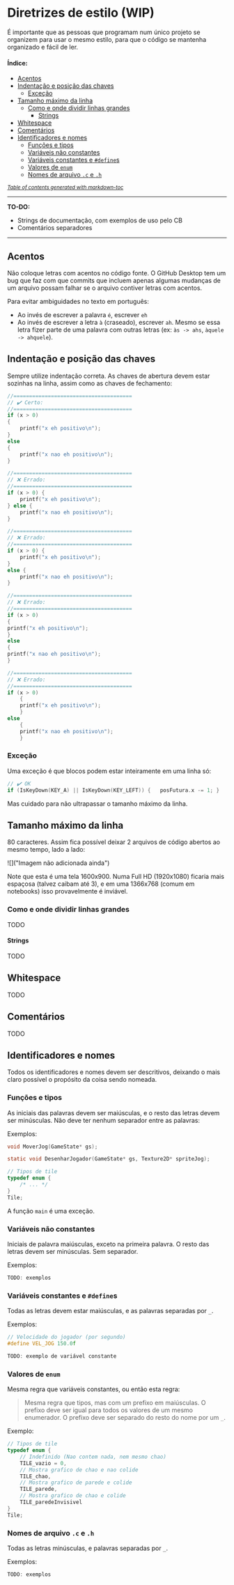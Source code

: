 # Diretrizes de estilo (WIP)
É importante que as pessoas que programam num único projeto se organizem para usar o mesmo estilo, para que o código se mantenha organizado e fácil de ler.

#### Índice:
* [Acentos](#acentos)
* [Indentação e posição das chaves](#indentação-e-posição-das-chaves)
  + [Exceção](#exceção)
* [Tamanho máximo da linha](#tamanho-máximo-da-linha)
  + [Como e onde dividir linhas grandes](#como-e-onde-dividir-linhas-grandes)
    - [Strings](#strings)
* [Whitespace](#whitespace)
* [Comentários](#comentários)
* [Identificadores e nomes](#identificadores-e-nomes)
  + [Funções e tipos](#funções-e-tipos)
  + [Variáveis não constantes](#variáveis-não-constantes)
  + [Variáveis constantes e `#define`s](#variáveis-constantes-e-defines)
  + [Valores de `enum`](#valores-de-enum)
  + [Nomes de arquivo `.c` e `.h`](#nomes-de-arquivo-c-e-h)

<small><i><a href='http://ecotrust-canada.github.io/markdown-toc/'>Table of contents generated with markdown-toc</a></i></small>


-------------
**TO-DO:**
- Strings de documentação, com exemplos de uso pelo CB
- Comentários separadores
-------------

<!--%%%%%%%%%%%%%%%%%%%%%%%%%%%-->

## Acentos
Não coloque letras com acentos no código fonte. O GitHub Desktop tem um bug que faz com que commits que incluem apenas algumas mudanças de um arquivo possam falhar se o arquivo contiver letras com acentos.

Para evitar ambiguidades no texto em português:
- Ao invés de escrever a palavra `é`, escrever `eh`
- Ao invés de escrever a letra `à` (craseado), escrever `ah`. Mesmo se essa letra fizer parte de uma palavra com outras letras (ex: `às -> ahs`, `àquele -> ahquele`).

<!--%%%%%%%%%%%%%%%%%%%%%%%%%%%-->

## Indentação e posição das chaves
Sempre utilize indentação correta. As chaves de abertura devem estar sozinhas na linha, assim como as chaves de fechamento:
```c
//======================================
// ✔️ Certo:
//======================================
if (x > 0)
{
    printf("x eh positivo\n");
}
else
{
    printf("x nao eh positivo\n");
}

//======================================
// ❌ Errado:
//======================================
if (x > 0) {
    printf("x eh positivo\n");
} else {
    printf("x nao eh positivo\n");
}

//======================================
// ❌ Errado:
//======================================
if (x > 0) {
    printf("x eh positivo\n");
}
else {
    printf("x nao eh positivo\n");
}

//======================================
// ❌ Errado:
//======================================
if (x > 0)
{
printf("x eh positivo\n");
}
else
{
printf("x nao eh positivo\n");
}

//======================================
// ❌ Errado:
//======================================
if (x > 0)
    {
    printf("x eh positivo\n");
    }
else
    {
    printf("x nao eh positivo\n");
    }
```

### Exceção
Uma exceção é que blocos podem estar inteiramente em uma linha só:
```c
// ✔️ OK
if (IsKeyDown(KEY_A) || IsKeyDown(KEY_LEFT)) {   posFutura.x -= 1; }
```
Mas cuidado para não ultrapassar o tamanho máximo da linha.

<!--%%%%%%%%%%%%%%%%%%%%%%%%%%%-->

## Tamanho máximo da linha
80 caracteres. Assim fica possível deixar 2 arquivos de código abertos ao mesmo tempo, lado a lado:

![]("Imagem não adicionada ainda")

Note que esta é uma tela 1600x900. Numa Full HD (1920x1080) ficaria mais espaçosa (talvez caibam até 3), e em uma 1366x768 (comum em notebooks) isso provavelmente é inviável.

### Como e onde dividir linhas grandes
TODO

#### Strings
TODO

<!--%%%%%%%%%%%%%%%%%%%%%%%%%%%-->

## Whitespace
TODO

<!--%%%%%%%%%%%%%%%%%%%%%%%%%%%-->

## Comentários
TODO

<!--%%%%%%%%%%%%%%%%%%%%%%%%%%%-->

## Identificadores e nomes
Todos os identificadores e nomes devem ser descritivos, deixando o mais claro possível o propósito da coisa sendo nomeada.

### Funções e tipos
As iniciais das palavras devem ser maiúsculas, e o resto das letras devem ser minúsculas. Não deve ter nenhum separador entre as palavras:

Exemplos:
```c
void MoverJog(GameState* gs);
```
```c
static void DesenharJogador(GameState* gs, Texture2D* spriteJog);
```
```c
// Tipos de tile
typedef enum {
    /* ... */
}
Tile;
```
A função `main` é uma exceção.

### Variáveis não constantes
Iniciais de palavra maiúsculas, exceto na primeira palavra. O resto das letras devem ser minúsculas. Sem separador.

Exemplos:
```c
TODO: exemplos
```

### Variáveis constantes e `#define`s
Todas as letras devem estar maiúsculas, e as palavras separadas por `_`.

Exemplos:
```c
// Velocidade do jogador (por segundo)
#define VEL_JOG 150.0f
```
```c
TODO: exemplo de variável constante
```

### Valores de `enum`
Mesma regra que variáveis constantes, ou então esta regra:
> Mesma regra que tipos, mas com um prefixo em maiúsculas. O prefixo deve ser igual para todos os valores de um mesmo enumerador. O prefixo deve ser separado do resto do nome por um `_`.

Exemplo:
```c
// Tipos de tile
typedef enum {
    // Indefinido (Nao contem nada, nem mesmo chao)
    TILE_vazio = 0,
    // Mostra grafico de chao e nao colide
    TILE_chao,
    // Mostra grafico de parede e colide
    TILE_parede,
    // Mostra grafico de chao e colide
    TILE_paredeInvisivel
}
Tile;
```

### Nomes de arquivo `.c` e `.h`
Todas as letras minúsculas, e palavras separadas por `_`.

Exemplos:
```c
TODO: exemplos
```



